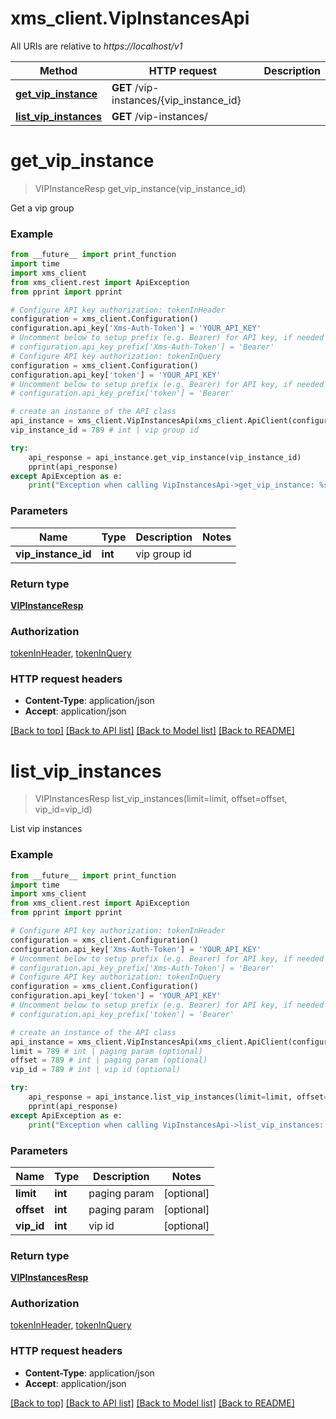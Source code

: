 # xms_client.VipInstancesApi

All URIs are relative to *https://localhost/v1*

Method | HTTP request | Description
------------- | ------------- | -------------
[**get_vip_instance**](VipInstancesApi.md#get_vip_instance) | **GET** /vip-instances/{vip_instance_id} | 
[**list_vip_instances**](VipInstancesApi.md#list_vip_instances) | **GET** /vip-instances/ | 


# **get_vip_instance**
> VIPInstanceResp get_vip_instance(vip_instance_id)



Get a vip group

### Example
```python
from __future__ import print_function
import time
import xms_client
from xms_client.rest import ApiException
from pprint import pprint

# Configure API key authorization: tokenInHeader
configuration = xms_client.Configuration()
configuration.api_key['Xms-Auth-Token'] = 'YOUR_API_KEY'
# Uncomment below to setup prefix (e.g. Bearer) for API key, if needed
# configuration.api_key_prefix['Xms-Auth-Token'] = 'Bearer'
# Configure API key authorization: tokenInQuery
configuration = xms_client.Configuration()
configuration.api_key['token'] = 'YOUR_API_KEY'
# Uncomment below to setup prefix (e.g. Bearer) for API key, if needed
# configuration.api_key_prefix['token'] = 'Bearer'

# create an instance of the API class
api_instance = xms_client.VipInstancesApi(xms_client.ApiClient(configuration))
vip_instance_id = 789 # int | vip group id

try:
    api_response = api_instance.get_vip_instance(vip_instance_id)
    pprint(api_response)
except ApiException as e:
    print("Exception when calling VipInstancesApi->get_vip_instance: %s\n" % e)
```

### Parameters

Name | Type | Description  | Notes
------------- | ------------- | ------------- | -------------
 **vip_instance_id** | **int**| vip group id | 

### Return type

[**VIPInstanceResp**](VIPInstanceResp.md)

### Authorization

[tokenInHeader](../README.md#tokenInHeader), [tokenInQuery](../README.md#tokenInQuery)

### HTTP request headers

 - **Content-Type**: application/json
 - **Accept**: application/json

[[Back to top]](#) [[Back to API list]](../README.md#documentation-for-api-endpoints) [[Back to Model list]](../README.md#documentation-for-models) [[Back to README]](../README.md)

# **list_vip_instances**
> VIPInstancesResp list_vip_instances(limit=limit, offset=offset, vip_id=vip_id)



List vip instances

### Example
```python
from __future__ import print_function
import time
import xms_client
from xms_client.rest import ApiException
from pprint import pprint

# Configure API key authorization: tokenInHeader
configuration = xms_client.Configuration()
configuration.api_key['Xms-Auth-Token'] = 'YOUR_API_KEY'
# Uncomment below to setup prefix (e.g. Bearer) for API key, if needed
# configuration.api_key_prefix['Xms-Auth-Token'] = 'Bearer'
# Configure API key authorization: tokenInQuery
configuration = xms_client.Configuration()
configuration.api_key['token'] = 'YOUR_API_KEY'
# Uncomment below to setup prefix (e.g. Bearer) for API key, if needed
# configuration.api_key_prefix['token'] = 'Bearer'

# create an instance of the API class
api_instance = xms_client.VipInstancesApi(xms_client.ApiClient(configuration))
limit = 789 # int | paging param (optional)
offset = 789 # int | paging param (optional)
vip_id = 789 # int | vip id (optional)

try:
    api_response = api_instance.list_vip_instances(limit=limit, offset=offset, vip_id=vip_id)
    pprint(api_response)
except ApiException as e:
    print("Exception when calling VipInstancesApi->list_vip_instances: %s\n" % e)
```

### Parameters

Name | Type | Description  | Notes
------------- | ------------- | ------------- | -------------
 **limit** | **int**| paging param | [optional] 
 **offset** | **int**| paging param | [optional] 
 **vip_id** | **int**| vip id | [optional] 

### Return type

[**VIPInstancesResp**](VIPInstancesResp.md)

### Authorization

[tokenInHeader](../README.md#tokenInHeader), [tokenInQuery](../README.md#tokenInQuery)

### HTTP request headers

 - **Content-Type**: application/json
 - **Accept**: application/json

[[Back to top]](#) [[Back to API list]](../README.md#documentation-for-api-endpoints) [[Back to Model list]](../README.md#documentation-for-models) [[Back to README]](../README.md)

